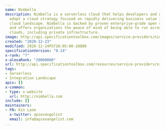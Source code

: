 ```yaml
---
name: Nimbella
description: Nimbella is a serverless cloud that helps developers and organizations
  adopt a cloud strategy focused on rapidly delivering business value in a changing
  cloud landscape. Nimbella is backed by proven enterprise-grade open source software,
  and offers organizations the peace of mind of being able to run across multiple
  clouds, including private infrastructure.
image: http://api.specificationtoolbox.com/images/service-providers/nimbella.jpg
created: "2020-12-23"
modified: 2020-12-24PST10:05:00-28800
specificationVersion: "0.14"
x-rank: "7"
x-alexaRank: "20000000"
url: http://api.specificationtoolbox.com/resources/service-providers/nimbella/
tags:
- Serverless
- Integration Landscape
apis: []
x-common:
- type: x-website
  url: http://nimbella.com
include: []
maintainers:
- FN: Kin Lane
  x-twitter: apievangelist
  email: info@apievangelist.com
...
```

